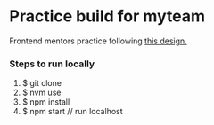 # Practice build for myteam
Frontend mentors practice following <a href="https://www.frontendmentor.io/challenges/myteam-multipage-website-mxlEauvW">this design.</a>

### Steps to run locally ###
1. $ git clone
2. $ nvm use
3. $ npm install
4. $ npm start // run localhost

